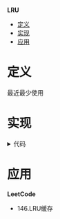 **LRU**
- [定义](#定义)
- [实现](#实现)
- [应用](#应用)

# 定义 #
最近最少使用

# 实现 #
<details>
<summary>代码</summary>
<pre>
<code>
type LinkedListNode struct {
    key   int
    value int
    prev  *LinkedListNode
    next  *LinkedListNode
}

type DoubleLinkedList struct {
	head *LinkedListNode
	tail *LinkedListNode
}

type HashLinkedList struct {
    linkedList *DoubleLinkedList
    data       map[int]*LinkedListNode
}

func ConstructorHashLinkedList() *HashLinkedList {
    head, tail := &LinkedListNode{}, &LinkedListNode{}
    head.next = tail
    tail.prev = head
    return &HashLinkedList{
	    linkedList: &DoubleLinkedList{
			head: head,
			tail: tail,
		},
		data: make(map[int]*LinkedListNode),
	}
}

func (h *HashLinkedList) Get(key int) *LinkedListNode {
	return h.data[key]
}

func (h *HashLinkedList) Put(cur, node *LinkedListNode) {
	h.data[node.key] = node
	node.prev = cur.prev
	node.next = cur
	cur.prev.next = node
	cur.prev = node
}

func (h *HashLinkedList) Delete(node *LinkedListNode) {
	if node == nil {
		return
	}
	delete(h.data, node.key)
	node.prev.next = node.next
	node.next.prev = node.prev
}

func (h *HashLinkedList) PutHead(node *LinkedListNode) {
	h.Put(h.linkedList.head.next, node)
}

func (h *HashLinkedList) DeleteTail() {
	if h.Len() == 0 {
		return
	}
	node := h.linkedList.tail.prev
	h.Delete(node)
}

func (h *HashLinkedList) Len() int {
	return len(h.data)
}

type LRUCache struct {
	hashLinkedList *HashLinkedList
	capacity       int
}

func Constructor(capacity int) LRUCache {
	return LRUCache{
		hashLinkedList: ConstructorHashLinkedList(),
		capacity:       capacity,
	}
}

func (l *LRUCache) Get(key int) int {
	node := l.hashLinkedList.Get(key)
	if node == nil {
		return -1
	}
	l.hashLinkedList.Delete(node)
	l.hashLinkedList.PutHead(node)
	return node.value
}

func (l *LRUCache) Put(key int, value int) {
	node := l.hashLinkedList.Get(key)
	if node != nil {
		node.value = value
		l.hashLinkedList.Delete(node)
	} else {
		if l.capacity == l.hashLinkedList.Len() {
			l.hashLinkedList.DeleteTail()
		}
		node = &LinkedListNode{
			key:   key,
			value: value,
		}
	}
	l.hashLinkedList.PutHead(node)
}
</code>
</pre>
</details>

# 应用 #
**LeetCode**  
- 146.LRU缓存 
